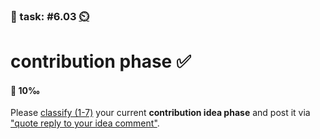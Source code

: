 ### 💪 task: #6.03 [⏲️](https://youtu.be/h1uaTOmvZbA)

# contribution phase ✅

#### 🏅 10‰

Please [classify (1-7)](https://github.com/digital-sustainability/module-eoss-ospo101/blob/main/module6/README.md#lesson-process-overview) your current **contribution idea phase** and post it via ["quote reply to your idea comment"](https://github.com/digital-sustainability/module-eoss-hs22-sandbox/issues/56).